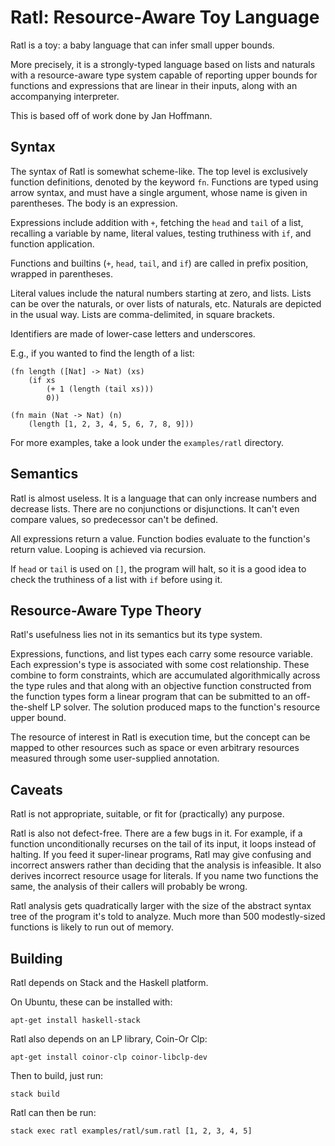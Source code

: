 # Ratl: Resource-Aware Toy Language

Ratl is a toy: a baby language that can infer small upper bounds.

More precisely, it is a strongly-typed language based on lists and naturals
with a resource-aware type system capable of reporting upper bounds for
functions and expressions that are linear in their inputs, along with an
accompanying interpreter.

This is based off of work done by Jan Hoffmann.

## Syntax

The syntax of Ratl is somewhat scheme-like.  The top level is exclusively
function definitions, denoted by the keyword `fn`.  Functions are typed using
arrow syntax, and must have a single argument, whose name is given in
parentheses.  The body is an expression.

Expressions include addition with `+`, fetching the `head` and `tail` of a
list, recalling a variable by name, literal values, testing truthiness with
`if`, and function application.

Functions and builtins (`+`, `head`, `tail`, and `if`) are called in prefix
position, wrapped in parentheses.

Literal values include the natural numbers starting at zero, and lists.  Lists
can be over the naturals, or over lists of naturals, etc.  Naturals are
depicted in the usual way.  Lists are comma-delimited, in square brackets.

Identifiers are made of lower-case letters and underscores.

E.g., if you wanted to find the length of a list:

    (fn length ([Nat] -> Nat) (xs)
        (if xs
            (+ 1 (length (tail xs)))
            0))

    (fn main (Nat -> Nat) (n)
        (length [1, 2, 3, 4, 5, 6, 7, 8, 9]))

For more examples, take a look under the `examples/ratl` directory.

## Semantics

Ratl is almost useless.  It is a language that can only increase numbers and
decrease lists.  There are no conjunctions or disjunctions.  It can't even
compare values, so predecessor can't be defined.

All expressions return a value.  Function bodies evaluate to the function's
return value.  Looping is achieved via recursion.

If `head` or `tail` is used on `[]`, the program will halt, so it is a good
idea to check the truthiness of a list with `if` before using it.

## Resource-Aware Type Theory

Ratl's usefulness lies not in its semantics but its type system.

Expressions, functions, and list types each carry some resource variable.  Each
expression's type is associated with some cost relationship.  These combine to
form constraints, which are accumulated algorithmically across the type rules
and that along with an objective function constructed from the function types
form a linear program that can be submitted to an off-the-shelf LP solver.  The
solution produced maps to the function's resource upper bound.

The resource of interest in Ratl is execution time, but the concept can be
mapped to other resources such as space or even arbitrary resources measured
through some user-supplied annotation.

## Caveats

Ratl is not appropriate, suitable, or fit for (practically) any purpose.

Ratl is also not defect-free. There are a few bugs in it.  For example, if a
function unconditionally recurses on the tail of its input, it loops instead of
halting.  If you feed it super-linear programs, Ratl may give confusing and
incorrect answers rather than deciding that the analysis is infeasible.  It
also derives incorrect resource usage for literals.  If you name two functions
the same, the analysis of their callers will probably be wrong.

Ratl analysis gets quadratically larger with the size of the abstract syntax
tree of the program it's told to analyze.  Much more than 500 modestly-sized
functions is likely to run out of memory.

## Building

Ratl depends on Stack and the Haskell platform.

On Ubuntu, these can be installed with:

    apt-get install haskell-stack

Ratl also depends on an LP library, Coin-Or Clp:

    apt-get install coinor-clp coinor-libclp-dev

Then to build, just run:

    stack build

Ratl can then be run:

    stack exec ratl examples/ratl/sum.ratl [1, 2, 3, 4, 5]
